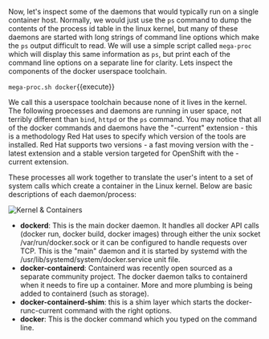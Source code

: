 Now, let's inspect some of the daemons that would typically run on a single container host. Normally, we would just use the ``ps`` command to dump the contents of the process id table in the linux kernel, but many of these daemons are started with long strings of command line options which make the ``ps`` output difficult to read. We will use a simple script called ``mega-proc`` which will display this same information as ``ps``, but print each of the command line options on a separate line for clarity. Lets inspect the components of the docker userspace toolchain.

``mega-proc.sh docker``{{execute}}

We call this a userspace toolchain because none of it lives in the kernel. The following proecesses and daemons are running in user space, not terribly different than ``bind``, ``httpd`` or the ``ps`` command. You may notice that all of the docker commands and daemons have the "-current" extension - this is a methodology Red Hat uses to specify which version of the tools are installed. Red Hat supports two versions - a fast moving version with the -latest extension and a stable version targeted for OpenShift with the -current extension.

These processes all work together to translate the user's intent to a set of system calls which create a container in the Linux kernel. Below are basic descriptions of each daemon/process:

![Kernel & Containers](https://katacoda.com/fatherlinux/assets/subsystems/container-internals-lab-1/03-single-host-toolchain.png)

- **dockerd**: This is the main docker daemon. It handles all docker API calls (docker run, docker build, docker images) through either the unix socket /var/run/docker.sock or it can be configured to handle requests over TCP. This is the "main" daemon and it is started by systemd with the /usr/lib/systemd/system/docker.service unit file.
- **docker-containerd**: Containerd was recently open sourced as a separate community project. The docker daemon talks to containerd when it needs to fire up a container. More and more plumbing is being added to containerd (such as storage).
- **docker-containerd-shim**: this is a shim layer which starts the docker-runc-current command with the right options.
- **docker**: This is the docker command which you typed on the command line.
